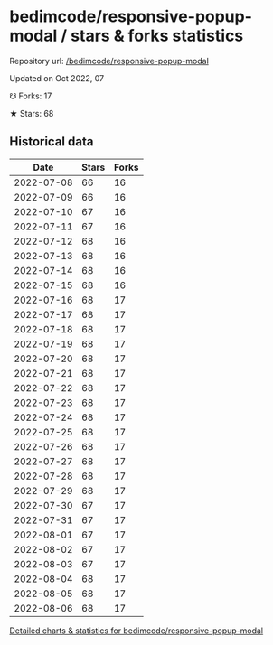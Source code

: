 # bedimcode/responsive-popup-modal / stars & forks statistics

Repository url: [/bedimcode/responsive-popup-modal](https://github.com/bedimcode/responsive-popup-modal)

Updated on Oct 2022, 07

☋ Forks: 17

★ Stars: 68

## Historical data
| Date | Stars | Forks |
|------|-------|-------|
| 2022-07-08 | 66 | 16 | 
| 2022-07-09 | 66 | 16 | 
| 2022-07-10 | 67 | 16 | 
| 2022-07-11 | 67 | 16 | 
| 2022-07-12 | 68 | 16 | 
| 2022-07-13 | 68 | 16 | 
| 2022-07-14 | 68 | 16 | 
| 2022-07-15 | 68 | 16 | 
| 2022-07-16 | 68 | 17 | 
| 2022-07-17 | 68 | 17 | 
| 2022-07-18 | 68 | 17 | 
| 2022-07-19 | 68 | 17 | 
| 2022-07-20 | 68 | 17 | 
| 2022-07-21 | 68 | 17 | 
| 2022-07-22 | 68 | 17 | 
| 2022-07-23 | 68 | 17 | 
| 2022-07-24 | 68 | 17 | 
| 2022-07-25 | 68 | 17 | 
| 2022-07-26 | 68 | 17 | 
| 2022-07-27 | 68 | 17 | 
| 2022-07-28 | 68 | 17 | 
| 2022-07-29 | 68 | 17 | 
| 2022-07-30 | 67 | 17 | 
| 2022-07-31 | 67 | 17 | 
| 2022-08-01 | 67 | 17 | 
| 2022-08-02 | 67 | 17 | 
| 2022-08-03 | 67 | 17 | 
| 2022-08-04 | 68 | 17 | 
| 2022-08-05 | 68 | 17 | 
| 2022-08-06 | 68 | 17 | 


[Detailed charts & statistics for bedimcode/responsive-popup-modal](https://reviewgithub.com/rep/bedimcode/responsive-popup-modal)
